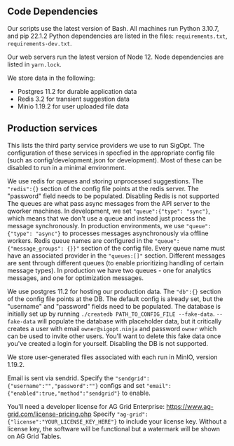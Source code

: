 <!--
Copyright © 2022 Intel Corporation

SPDX-License-Identifier: Apache License 2.0
-->
## Code Dependencies

Our scripts use the latest version of Bash.
All machines run Python 3.10.7, and pip 22.1.2
Python dependencies are listed in the files: `requirements.txt`, `requirements-dev.txt`.

Our web servers run the latest version of Node 12.
Node dependencies are listed in `yarn.lock`.

We store data in the following:

- Postgres 11.2 for durable application data
- Redis 3.2 for transient suggestion data
- Minio 1.19.2 for user uploaded file data

## Production services

This lists the third party service providers we use to run SigOpt.
The configuration of these services in specfied in the appropriate config file
(such as config/development.json for development).
Most of these can be disabled to run in a minimal environment.

We use redis for queues and storing unprocessed suggestions.
The `"redis":{}` section of the config file points at the redis server.
The "password" field needs to be populated.
Disabling Redis is not supported
The queues are what pass async messages from the API server to the qworker machines.
In development, we set `"queue":{"type": "sync"}`,
which means that we don't use a queue and instead just process the message synchronously.
In production environments, we use `"queue":{"type": "async"}` to processes messages
asynchronously via offline workers.
Redis queue names are configured in the `"queue":{"message_groups": {}}"` section of the config file.
Every queue name must have an associated provider in the `"queues:[]"` section.
Different messages are sent through different queues (to enable prioritizing handling of certain message types).
In production we have two queues -
one for analytics messages, and one for optimization messages.

We use postgres 11.2 for hosting our production data.
The `"db":{}` section of the config file points at the DB.
The default config is already set, but the "username" and "password" fields need to be populated.
The database is initially set up by running `./createdb PATH_TO_CONFIG_FILE --fake-data`.
`--fake-data` will populate the database with placeholder data,
but it critically creates a user with email `owner@sigopt.ninja` and password `owner`
which can be used to invite other users.
You'll want to delete this fake data once you've created a login for yourself.
Disabling the DB is not supported.

We store user-generated files associated with each run in MinIO, version 1.19.2.

Email is sent via sendrid.
Specify the `"sendgrid":{"username":"","password":""}` configs
and set `"email":{"enabled":true,"method":"sendgrid"}` to enable.

You'll need a developer license for AG Grid Enterprise: https://www.ag-grid.com/license-pricing.php
Specify `"ag-grid":{"license":"YOUR_LICENSE_KEY_HERE"}` to include your license key.
Without a license key, the software will be functional but a watermark will be shown on AG Grid Tables.
